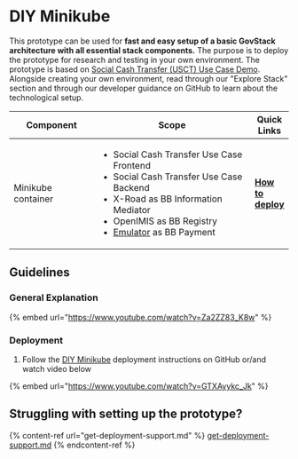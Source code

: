 # DIY Minikube

This prototype can be used for **fast and easy setup of a basic GovStack architecture with all essential stack components.** The purpose is to deploy the prototype for research and testing in your own environment. The prototype is based on [Social Cash Transfer (USCT) Use Case Demo](../../access-demos/usct-use-case.md). Alongside creating your own environment, read through our "Explore Stack" section and through our developer guidance on GitHub to learn about the technological setup.

<table><thead><tr><th width="171.33333333333331">Component</th><th width="386">Scope</th><th>Quick Links</th></tr></thead><tbody><tr><td>Minikube container</td><td><ul><li>Social Cash Transfer Use Case Frontend</li><li>Social Cash Transfer Use Case Backend</li><li>X-Road as BB Information Mediator</li><li>OpenIMIS as BB Registry</li><li><a href="../../explore-stack/building-blocks/emulators.md">Emulator</a> as BB Payment</li></ul></td><td><a href="https://github.com/GovStackWorkingGroup/sandbox-usecase-usct-backend/blob/main/docs/diy.md"><strong>How to deploy</strong></a></td></tr></tbody></table>

## Guidelines

### General Explanation

{% embed url="https://www.youtube.com/watch?v=Za2ZZ83_K8w" %}

### Deployment

1. Follow the [DIY Minikube](https://github.com/GovStackWorkingGroup/sandbox-usecase-usct-backend/blob/main/docs/diy.md) deployment instructions on GitHub or/and watch video below

{% embed url="https://www.youtube.com/watch?v=GTXAyykc_Jk" %}

## Struggling with setting up the prototype?

{% content-ref url="get-deployment-support.md" %}
[get-deployment-support.md](get-deployment-support.md)
{% endcontent-ref %}

